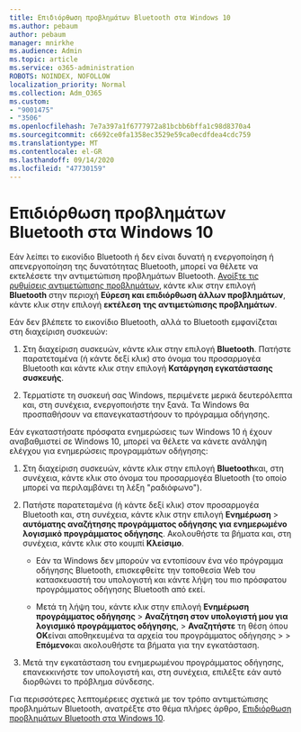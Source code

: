 ```yaml
---
title: Επιδιόρθωση προβλημάτων Bluetooth στα Windows 10
ms.author: pebaum
author: pebaum
manager: mnirkhe
ms.audience: Admin
ms.topic: article
ms.service: o365-administration
ROBOTS: NOINDEX, NOFOLLOW
localization_priority: Normal
ms.collection: Adm_O365
ms.custom:
- "9001475"
- "3506"
ms.openlocfilehash: 7e7a397a1f6777972a81bcbb6bffa1c98d8370a4
ms.sourcegitcommit: c6692ce0fa1358ec3529e59ca0ecdfdea4cdc759
ms.translationtype: MT
ms.contentlocale: el-GR
ms.lasthandoff: 09/14/2020
ms.locfileid: "47730159"
---
```

# <a name="fix-bluetooth-problems-in-windows-10"></a>Επιδιόρθωση προβλημάτων Bluetooth στα Windows 10

Εάν λείπει το εικονίδιο Bluetooth ή δεν είναι δυνατή η ενεργοποίηση ή απενεργοποίηση της δυνατότητας Bluetooth, μπορεί να θέλετε να εκτελέσετε την αντιμετώπιση προβλημάτων Bluetooth. [Ανοίξτε τις ρυθμίσεις αντιμετώπισης προβλημάτων](ms-settings:troubleshoot), κάντε κλικ στην επιλογή **Bluetooth** στην περιοχή **Εύρεση και επιδιόρθωση άλλων προβλημάτων**, κάντε κλικ στην επιλογή **εκτέλεση της αντιμετώπισης προβλημάτων**.

Εάν δεν βλέπετε το εικονίδιο Bluetooth, αλλά το Bluetooth εμφανίζεται στη διαχείριση συσκευών:

1. Στη διαχείριση συσκευών, κάντε κλικ στην επιλογή **Bluetooth**. Πατήστε παρατεταμένα (ή κάντε δεξί κλικ) στο όνομα του προσαρμογέα Bluetooth και κάντε κλικ στην επιλογή **Κατάργηση εγκατάστασης συσκευής**.

2. Τερματίστε τη συσκευή σας Windows, περιμένετε μερικά δευτερόλεπτα και, στη συνέχεια, ενεργοποιήστε την ξανά. Τα Windows θα προσπαθήσουν να επανεγκαταστήσουν το πρόγραμμα οδήγησης.

Εάν εγκαταστήσατε πρόσφατα ενημερώσεις των Windows 10 ή έχουν αναβαθμιστεί σε Windows 10, μπορεί να θέλετε να κάνετε ανάληψη ελέγχου για ενημερώσεις προγραμμάτων οδήγησης:

1. Στη διαχείριση συσκευών, κάντε κλικ στην επιλογή **Bluetooth**και, στη συνέχεια, κάντε κλικ στο όνομα του προσαρμογέα Bluetooth (το οποίο μπορεί να περιλαμβάνει τη λέξη "ραδιόφωνο").

2. Πατήστε παρατεταμένα (ή κάντε δεξί κλικ) στον προσαρμογέα Bluetooth και, στη συνέχεια, κάντε κλικ στην επιλογή **Ενημέρωση**  >  **αυτόματης αναζήτησης προγράμματος οδήγησης για ενημερωμένο λογισμικό προγράμματος οδήγησης**. Ακολουθήστε τα βήματα και, στη συνέχεια, κάντε κλικ στο κουμπί **Κλείσιμο**.

      - Εάν τα Windows δεν μπορούν να εντοπίσουν ένα νέο πρόγραμμα οδήγησης Bluetooth, επισκεφθείτε την τοποθεσία Web του κατασκευαστή του υπολογιστή και κάντε λήψη του πιο πρόσφατου προγράμματος οδήγησης Bluetooth από εκεί.

    - Μετά τη λήψη του, κάντε κλικ στην επιλογή **Ενημέρωση προγράμματος οδήγησης**  >  **Αναζήτηση στον υπολογιστή μου για λογισμικό προγράμματος οδήγησης**,  >  **Αναζητήστε** τη θέση όπου **OK**είναι αποθηκευμένα τα αρχεία του προγράμματος οδήγησης >  >  **Επόμενο**και ακολουθήστε τα βήματα για την εγκατάσταση.

3. Μετά την εγκατάσταση του ενημερωμένου προγράμματος οδήγησης, επανεκκινήστε τον υπολογιστή και, στη συνέχεια, επιλέξτε εάν αυτό διορθώνει το πρόβλημα σύνδεσης.

Για περισσότερες λεπτομέρειες σχετικά με τον τρόπο αντιμετώπισης προβλημάτων Bluetooth, ανατρέξτε στο θέμα πλήρες άρθρο, [Επιδιόρθωση προβλημάτων Bluetooth στα Windows 10](https://support.microsoft.com/help/14169/windows-10-fix-bluetooth-problems).

